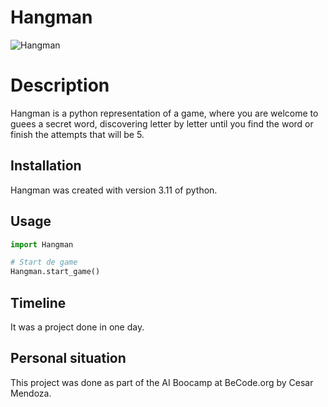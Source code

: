 # Hangman 
![Hangman](https://camo.githubusercontent.com/6b01d4f999e7351a4c62597fd64843e4f08339ad36eceb68fc77a514af9c3e51/68747470733a2f2f75706c6f61642e77696b696d656469612e6f72672f77696b6970656469612f636f6d6d6f6e732f7468756d622f662f66342f48616e676d616e5f67616d652e6a70672f38303070782d48616e676d616e5f67616d652e6a7067 "Hangman")
# Description

Hangman is a python representation of a game, where you are welcome to guees a secret word, discovering letter by letter until you find the word or finish the attempts that will be 5.

## Installation

Hangman was created with version 3.11 of python.

## Usage

```python
import Hangman

# Start de game
Hangman.start_game()

```

## Timeline

It was a project done in one day.

## Personal situation

This project was done as part of the AI Boocamp at BeCode.org by Cesar Mendoza.

